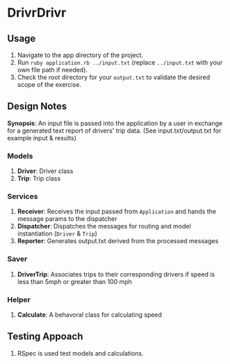 # DrivrDrivr

## Usage

1) Navigate to the app directory of the project.
2) Run `ruby application.rb ../input.txt` (replace `../input.txt` with your own file path if needed).
3) Check the root directory for your `output.txt` to validate the desired scope of the exercise.

## Design Notes

**Synopsis**: An input file is passed into the application by a user in exchange for a generated text report of drivers' trip data. (See input.txt/output.txt for example input & results)

### Models

1) **Driver**: Driver class
2) **Trip**: Trip class

### Services

1) **Receiver**: Receives the input passed from `Application` and hands the message params to the dispatcher
2) **Dispatcher**: Dispatches the messages for routing and model instantiation (`Driver` & `Trip`)
3) **Reporter**: Generates output.txt derived from the processed messages

### Saver

1) **DriverTrip**: Associates trips to their corresponding drivers if speed is less than 5mph or greater than 100 mph

### Helper

1) **Calculate**: A behavoral class for calculating speed
   
## Testing Appoach

1) RSpec is used test models and calculations.



